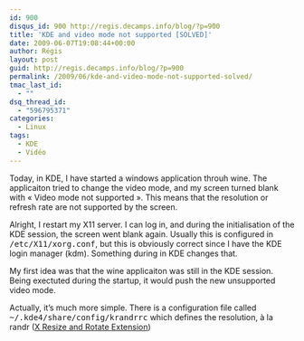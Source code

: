 ```yaml
---
id: 900
disqus_id: 900 http://regis.decamps.info/blog/?p=900
title: 'KDE and video mode not supported [SOLVED]'
date: 2009-06-07T19:08:44+00:00
author: Régis
layout: post
guid: http://regis.decamps.info/blog/?p=900
permalink: /2009/06/kde-and-video-mode-not-supported-solved/
tmac_last_id:
  - ""
dsq_thread_id:
  - "596795371"
categories:
  - Linux
tags:
  - KDE
  - Vidéo
---
```

Today, in KDE, I have started a windows application throuh wine. The applicaiton tried to change the video mode, and my screen turned blank with « Video mode not supported ». This means that the resolution or refresh rate are not supported by the screen. 

Alright, I restart my X11 server. I can log in, and during the initialisation of the KDE session, the screen went blank again. Usually this is configured in <tt>/etc/X11/xorg.conf</tt>, but this is obviously correct since I have the KDE login manager (kdm). Something during in KDE changes that.

My first idea was that the wine applicaiton was still in the KDE session. Being exectuted during the startup, it would push the new unsupported video mode.

Actually, it’s much more simple. There is a configuration file called <tt>~/.kde4/share/config/krandrrc</tt> which defines the resolution, à la randr ([X Resize and Rotate Extension](http://en.wikipedia.org/wiki/XRandR))
